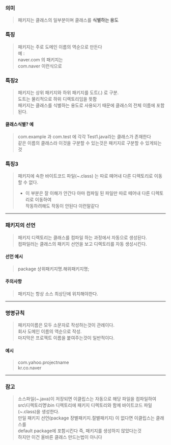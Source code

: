 ### 의미
> 패키지는 클래스의 일부분이며 클래스를 **식별하는 용도**  
### 특징 
> 패키지는 주로 도메인 이름의 역순으로 만든다  
> 예 :  
> naver.com 의 패키지는  
> com.naver 이런식으로  

### 특징2
> 패키지는 상위 패키지와 하위 패키지를 도트(.) 로 구분.  
> 도트는 물리적으로 하위 디렉토리임을 뜻함  
> 패키지는 클래스를 식별하는 용도로 사용되기 때문에 클래스의 전체 이름에 포함된다.  

#### 클래스식별? 예
> com.example 과 com.test 에 각각 Test1.java라는 클래스가 존재한다  
> 같은 이름의 클래스라 이것을 구분할 수 있는것은 패키지로 구분할 수 있게되는것

### 특징3
> 패키지에 속한 바이트코드 파일(~.class) 는 따로 뗴어내 다른 디렉토리로 이동할 수 없다.
> - 이 부분은 잘 이해가 안간다 아마 컴파일 된 파일만 따로 떼어내 다른 디렉토리로 이동하여  
> 작동하려해도 작동이 안된다 이런말같다

---
### 패키지의 선언
> 패키지 디렉토리는 클래스를 컴파일 하는 과정에서 자동으로 생성된다.  
> 컴파일러는 클래스의 패키지 선언을 보고 디렉토리를 자동 생성시킨다.  

#### 선언 예시
> package 상위패키지명.해위패키지명;

#### 주의사항
> 패키지는 항상 소스 최상단에 위치해야한다.

---
### 명명규칙
> 패키지이름은 모두 소문자로 작성하는것이 관례이다.  
> 회사 도메인 이름의 역순으로 작성.  
> 마지막은 프로젝트 이름을 붙여주는것이 일반적이다.

#### 예시
> com.yahoo.projectname  
> kr.co.naver  


---

### 참고
> 소스파일(~.java)이 저장되면 이클립스는 자동으로 해당 파일을 컴파일하여  
> src\디렉토리명\bin 디렉토리에 패키지 디렉토리와 함께 바이트코드 파일(~.class)을 생성한다.  
> 만일 패키지 선언(package 장별패키지.절별패키지) 이 없다면 이클립스는 클래스를  
> default package에 포함시킨다 즉, 패키지를 생성하지 않았다는것  
> 하지만 이건 올바른 클래스 만드는법이 아니다